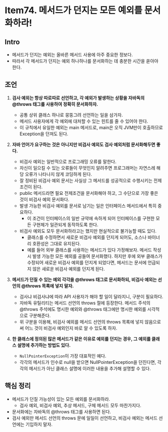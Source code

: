 # Item74. 메서드가 던지는 모든 예외를 문서화하라!

## Intro

- 메서드가 던지는 예외는 올바른 메서드 사용에 아주 중요한 정보다.
- 따라서 각 메서드가 던지는 예외 하나하나를 문서화하는 데 충분한 시간을 쏟아야 한다.





## 조언

1. **검사 예외는 항상 따로따로 선언하고, 각 예외가 발생하는 상황을 자바독의 @throws 태그를 사용하여 정확히 문서화하자.**
   - 공통 상위 클래스 하나로 뭉뚱그려 선언하는 일을 삼가자.
   - 메서드 사용자에게 각 예외에 대처할 수 있는 힌트를 줄 수 있어야 한다.
   - 이 규칙에서 유일한 예외는 main 메서드로, main은 오직 JVM만이 호출하므로 Exception을 던져도 된다.

   

2. **자바 언어가 요구하는 것은 아니지만 비검사 예외도 검사 예외처럼 문서화해두면 좋다.**

   - 비검사 예외는 일반적으로 프로그래밍 오류를 말한다.
   - 자신이 일으킬 수 있는 오류들이 무엇인지 알려주면 프로그래머는 자연스레 해당 오류가 나타나지 않게 코딩하게 된다.
   - 잘 정비된 비검사 예외 문서는 사실상 그 메서드를 성공적으로 수행시키는 전제조건이 된다.
   - public 메서드라면 필요 전제조건을 문서화해야 하고, 그 수단으로 가장 좋은 것이 비검사 예외 문서화다.
   - 발생 가능한 비검사 예외를 문서로 남기는 일은 인터페이스 메서드에서 특히 중요하다.
     - 이 조건이 인터페이스의 일반 규약에 속하게 되어 인터페이스를 구현한 모든 구현체가 일관되게 동작하도록 한다.
   - 비검사 예외도 모두 문서화하라고는 했지만 현실적으로 불가능할 때도 있다.
     - 클래스를 수정하면서 새로운 비검사 예외를 던지게 되어도, 소스나 바이너리 호환성은 그대로 유지된다.
     - 예를 들어 외부 클래스를 사용하는 메서드가 있다 가정해보자. 메서드 작성 시 발생 가능한 모든 예외를 공들여 문서화했다. 하지만 후에 외부 클래스가 수정되어 새로운 비검사 예외를 던지게 되었다면, 메서드는 문서에 언급되지 않은 새로운 비검사 예외를 던지게 된다.

3. **메서드가 던질 수 있는 예외 각각을 @throws 태그로 문서화하되, 비검사 예외는 선언의 @throws 목록에 넣지 말자.**

   - 검사냐 비검사냐에 따라 API 사용자가 해야 할 일이 달라지니, 구분이 필요하다.
   - 자바독 유틸리티는 메서드 선언의 throws 절에 등장한다. 메서드 주석의 @throws 주석에도 명시한 예외와 @throws 태그에만 명시한 예외를 시각적으로 구분해준다.
   - 위 구분을 이용해, 비검사 예외를 메서드 선언의 throws 목록에 넣지 않음으로써 어느 것이 비검사 예외인지 바로 알 수 있도록 하자.

4. **한 클래스에 정의된 많은 메서드가 같은 이유로 예외를 던지는 경우, 그 예외를 클래스 설명에 추가하는 방법도 있다.**

   - `NullPointerException`이 가장 대표적인 예다.
   - 각각의 메서드가 인수로 null을 받으면 NullPointerException을 던진다면, 각각의 메서드가 아닌 클래스 설명에 이러한 내용을 추가해 설명할 수 있다.





## 핵심 정리

- 메서드가 던질 가능성이 있는 모든 예외를 문서화하라.
  - 검사 예외, 비검사 예외, 추상 메서드, 구체 메서드 모두 마찬가지다.
- 문서화에는 자바독의 @throws 태그를 사용하면 된다.
- 검사 예외만 메서드 선언의 throws 문에 일일이 선언하고, 비검사 예외는 메서드 선언에는 기입하지 말자.
